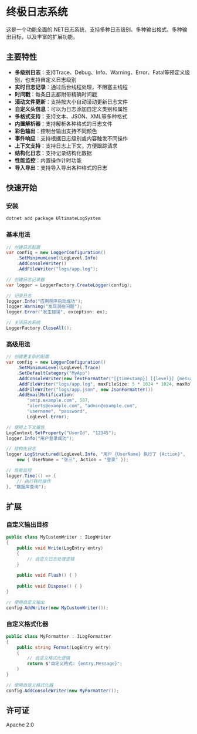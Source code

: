 # 终极日志系统

这是一个功能全面的.NET日志系统，支持多种日志级别、多种输出格式、多种输出目标，以及丰富的扩展功能。

## 主要特性

- **多级别日志**：支持Trace、Debug、Info、Warning、Error、Fatal等预定义级别，也支持自定义日志级别
- **实时日志记录**：通过后台线程处理，不阻塞主线程
- **时间戳**：每条日志都附带精确时间戳
- **滚动文件更新**：支持按大小自动滚动更新日志文件
- **自定义头信息**：可以为日志添加自定义类别和属性
- **多格式支持**：支持文本、JSON、XML等多种格式
- **内置解析器**：支持解析各种格式的日志文件
- **彩色输出**：控制台输出支持不同颜色
- **事件响应**：支持根据日志级别或内容触发不同操作
- **上下文支持**：支持日志上下文，方便跟踪请求
- **结构化日志**：支持记录结构化数据
- **性能监控**：内置操作计时功能
- **导入导出**：支持导入导出各种格式的日志

## 快速开始

### 安装

```bash
dotnet add package UltimateLogSystem
```

### 基本用法

```csharp
// 创建日志配置
var config = new LoggerConfiguration()
    .SetMinimumLevel(LogLevel.Info)
    .AddConsoleWriter()
    .AddFileWriter("logs/app.log");

// 创建日志记录器
var logger = LoggerFactory.CreateLogger(config);

// 记录日志
logger.Info("应用程序启动成功");
logger.Warning("发现潜在问题");
logger.Error("发生错误", exception: ex);

// 关闭日志系统
LoggerFactory.CloseAll();
```

### 高级用法

```csharp
// 创建更复杂的配置
var config = new LoggerConfiguration()
    .SetMinimumLevel(LogLevel.Trace)
    .SetDefaultCategory("MyApp")
    .AddConsoleWriter(new TextFormatter("[{timestamp}] [{level}] {message}"))
    .AddFileWriter("logs/app.log", maxFileSize: 5 * 1024 * 1024, maxRollingFiles: 10)
    .AddFileWriter("logs/app.json", new JsonFormatter())
    .AddEmailNotification(
        "smtp.example.com", 587,
        "alerts@example.com", "admin@example.com",
        "username", "password",
        LogLevel.Error);

// 使用上下文属性
LogContext.SetProperty("UserId", "12345");
logger.Info("用户登录成功");

// 结构化日志
logger.LogStructured(LogLevel.Info, "用户 {UserName} 执行了 {Action}", 
    new { UserName = "张三", Action = "登录" });

// 性能监控
logger.Time(() => {
    // 执行耗时操作
}, "数据库查询");
```

## 扩展

### 自定义输出目标

```csharp
public class MyCustomWriter : ILogWriter
{
    public void Write(LogEntry entry)
    {
        // 自定义日志处理逻辑
    }
    
    public void Flush() { }
    
    public void Dispose() { }
}

// 使用自定义输出
config.AddWriter(new MyCustomWriter());
```

### 自定义格式化器

```csharp
public class MyFormatter : ILogFormatter
{
    public string Format(LogEntry entry)
    {
        // 自定义格式化逻辑
        return $"自定义格式: {entry.Message}";
    }
}

// 使用自定义格式化器
config.AddConsoleWriter(new MyFormatter());
```

## 许可证

Apache 2.0 